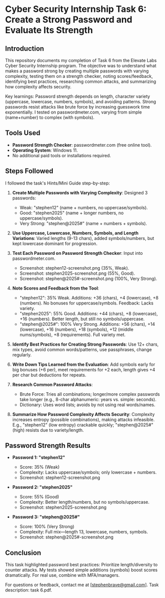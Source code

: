# Cyber Security Internship Task 6: Create a Strong Password and Evaluate Its Strength

## Introduction
This repository documents my completion of Task 6 from the Elevate Labs Cyber Security Internship program. The objective was to understand what makes a password strong by creating multiple passwords with varying complexity, testing them on a strength checker, noting scores/feedback, identifying best practices, researching common attacks, and summarizing how complexity affects security.

Key learnings: Password strength depends on length, character variety (uppercase, lowercase, numbers, symbols), and avoiding patterns. Strong passwords resist attacks like brute force by increasing guesswork time exponentially. I tested on passwordmeter.com, varying from simple (name+number) to complex (with symbols).

## Tools Used
- **Password Strength Checker**: passwordmeter.com (free online tool).
- **Operating System**: Windows 11.
- No additional paid tools or installations required.

## Steps Followed
I followed the task's Hints/Mini Guide step-by-step:

1. **Create Multiple Passwords with Varying Complexity**: Designed 3 passwords:
   - Weak: "stephen12" (name + numbers, no uppercase/symbols).
   - Good: "stephen2025" (name + longer numbers, no uppercase/symbols).
   - Very Strong: "stephen@2025#" (name + numbers + symbols).

2. **Use Uppercase, Lowercase, Numbers, Symbols, and Length Variations**: Varied lengths (9-13 chars), added symbols/numbers, but kept lowercase dominant for progression.

3. **Test Each Password on Password Strength Checker**: Input into passwordmeter.com.
   - Screenshot: stephen12-screenshot.png (35%, Weak).
   - Screenshot: stephen2025-screenshot.png (55%, Good).
   - Screenshot: stephen@2025#-screenshot.png (100%, Very Strong).

4. **Note Scores and Feedback from the Tool**:
   - "stephen12": 35% Weak. Additions: +36 (chars), +4 (lowercase), +8 (numbers). No bonuses for uppercase/symbols. Feedback: Lacks variety.
   - "stephen2025": 55% Good. Additions: +44 (chars), +8 (lowercase), +16 (numbers). Better length, but still no symbols/uppercase.
   - "stephen@2025#": 100% Very Strong. Additions: +56 (chars), +14 (lowercase), +16 (numbers), +18 (symbols), +12 (middle nums/symbols), +8 (requirements). Full variety met.

5. **Identify Best Practices for Creating Strong Passwords**: Use 12+ chars, mix types, avoid common words/patterns, use passphrases, change regularly.

6. **Write Down Tips Learned from the Evaluation**: Add symbols early for big bonuses (+6 per), meet requirements for +2 each, length gives +4 per char but deductions for repeats.

7. **Research Common Password Attacks**:
   - Brute Force: Tries all combinations; longer/more complex passwords take longer (e.g., 8-char alphanumeric: years vs. simple: seconds).
   - Dictionary: Uses word lists; avoids by not using real words/names.

8. **Summarize How Password Complexity Affects Security**: Complexity increases entropy (possible combinations), making attacks infeasible. E.g., "stephen12" (low entropy) crackable quickly; "stephen@2025#" (high) resists due to variety/length.

## Password Strength Results
- **Password 1: "stephen12"**
  - Score: 35% (Weak)
  - Complexity: Lacks uppercase/symbols; only lowercase + numbers.
  - Screenshot: stephen12-screenshot.png

- **Password 2: "stephen2025"**
  - Score: 55% (Good)
  - Complexity: Better length/numbers, but no symbols/uppercase.
  - Screenshot: stephen2025-screenshot.png

- **Password 3: "stephen@2025#"**
  - Score: 100% (Very Strong)
  - Complexity: Full mix—length 13, lowercase, numbers, symbols.
  - Screenshot: stephen@2025#-screenshot.png


## Conclusion
This task highlighted password best practices: Prioritize length/diversity to counter attacks. My tests showed simple additions (symbols) boost scores dramatically. For real use, combine with MFA/managers.

For questions or feedback, contact me at [stephenbrave@gmail.com]. Task description: task 6.pdf.
